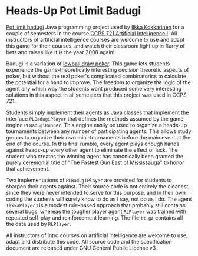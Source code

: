 # Heads-Up Pot Limit Badugi

[Pot limit badugi](https://en.wikipedia.org/wiki/Badugi) Java programming project used by [Ilkka Kokkarinen](https://www.cs.ryerson.ca/~ikokkari/) for a couple of semesters in the course [CCPS 721 Artificial Intelligence I](https://github.com/ikokkari/AI). All instructors of artificial intelligence courses are welcome to use and adapt this game for their courses, and watch their classroom light up in flurry of bets and raises like it is the year 2008 again!

Badugi is a variation of [lowball draw poker](https://en.wikipedia.org/wiki/Lowball_(poker)). This game lets students experience the game-theoretically interesting decision theoretic aspects of poker, but without the real poker's complicated combinatorics to calculate the potential for a hand to improve. The freedom to organize the logic of the agent any which way the students want produced some very interesting solutions in this aspect in all semesters that this project was used in CCPS 721.

Students simply implement their agents as Java classes that implement the interface `PLBadugiPlayer` that defines the methods assumed by the game engine `PLBadugiRunner`. This engine easily be used to organize a heads-up tournaments between any number of participating agents. This allows study groups to organize their own mini-tournaments before the main event at the end of the course. In this final rumble, every agent plays enough hands against heads-up every other agent to eliminate the effect of luck. The student who creates the winning agent has canonically been granted the  purely ceremonial title of "The Fastest Gun East of Mississauga" to honor that achievement.

Two implementations of `PLBadugiPlayer` are provided for students to sharpen their agents against. Their source code is not entirely the cleanest, since they were never intended to serve for this purpose, and in their own coding the students will surely know to do as I say, not do as I do. The agent `IlkkaPlayer3` is a modest rule-based approach that probably still contains several bugs, whereas the tougher player agent `RLPlayer` was trained with repeated self-play and reinforcement learning. The file `tt.gz` contains all the data used by `RLPlayer`.

All instructors of intro courses on artificial intelligence are welcome to use, adapt and distribute this code. All source code and the specification document are released under GNU General Public License v3.

